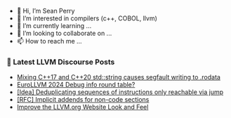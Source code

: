 - 👋 Hi, I’m Sean Perry
- 👀 I’m interested in compilers (c++, COBOL, llvm)
- 🌱 I’m currently learning ...
- 💞️ I’m looking to collaborate on ...
- 📫 How to reach me ...

<!---
s66perry/s66perry is a ✨ special ✨ repository because its `README.md` (this file) appears on your GitHub profile.
You can click the Preview link to take a look at your changes.
--->
### 📕 Latest LLVM Discourse Posts

<!-- DISCOURSE-LLVM:START -->
- [Mixing C++17 and C++20 std::string causes segfault writing to .rodata](https://discourse.llvm.org/t/mixing-c-17-and-c-20-std-string-causes-segfault-writing-to-rodata/77974#post_2)
- [EuroLLVM 2024 Debug info round table?](https://discourse.llvm.org/t/eurollvm-2024-debug-info-round-table/78014#post_5)
- [[Idea] Deduplicating sequences of instructions only reachable via jump](https://discourse.llvm.org/t/idea-deduplicating-sequences-of-instructions-only-reachable-via-jump/78019#post_1)
- [[RFC] Implicit addends for non-code sections](https://discourse.llvm.org/t/rfc-implicit-addends-for-non-code-sections/78000#post_3)
- [Improve the LLVM.org Website Look and Feel](https://discourse.llvm.org/t/improve-the-llvm-org-website-look-and-feel/76864#post_11)
<!-- DISCOURSE-LLVM:END -->

